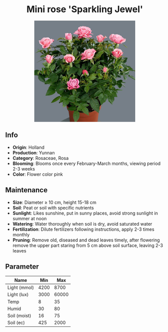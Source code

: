 <h1 align='center'>Mini rose 'Sparkling Jewel'</h1>
<p align="center">
    <img 
        align='center'
        width='320'
        src="../images/mini rose sparkling jewel.png" 
        alt='Mini rose 'Sparkling Jewel'' />
</p>

## Info

 - **Origin**: Holland
 - **Production**: Yunnan
 - **Category**: Rosaceae, Rosa
 - **Blooming**: Blooms once every February-March months, viewing period 2-3 weeks
 - **Color**: Flower color pink

## Maintenance

 - **Size**: Diameter ≥ 10 cm, height 15-18 cm
 - **Soil**: Peat or soil with specific nutrients
 - **Sunlight**: Likes sunshine, put in sunny places, avoid strong sunlight in summer at noon
 - **Watering**: Water thoroughly when soil is dry, avoid saturated water
 - **Fertilization**: Dilute fertilizers following instructions, apply 2-3 times monthly
 - **Pruning**: Remove old, diseased and dead leaves timely, after flowering remove the upper part staring from 5 cm above soil surface, leaving 2-3 leaves

## Parameter

| Name         | Min  | Max   |
|--------------|------|-------|
| Light (mmol) | 4200 | 8700  |
| Light (lux)  | 3000 | 60000 |
| Temp         | 8    | 35    |
| Humid        | 30   | 80    |
| Soil (moist) | 16   | 75    |
| Soil (ec)    | 425  | 2000  |